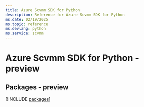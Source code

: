 ```yaml
---
title: Azure Scvmm SDK for Python
description: Reference for Azure Scvmm SDK for Python
ms.date: 02/19/2025
ms.topic: reference
ms.devlang: python
ms.service: scvmm
---
```

# Azure Scvmm SDK for Python - preview
## Packages - preview
[!INCLUDE [packages](scvmm-index.md)]